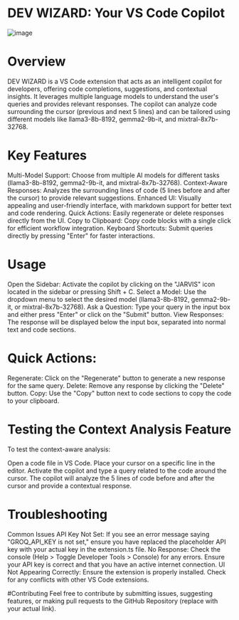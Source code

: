 # DEV WIZARD: Your VS Code Copilot
![image](https://github.com/user-attachments/assets/256a92d0-0c0d-4f93-a179-2566dfe4e736)


# Overview
DEV WIZARD is a VS Code extension that acts as an intelligent copilot for developers, offering code completions, suggestions, and contextual insights. It leverages multiple language models to understand the user's queries and provides relevant responses. The copilot can analyze code surrounding the cursor (previous and next 5 lines) and can be tailored using different models like llama3-8b-8192, gemma2-9b-it, and mixtral-8x7b-32768.

# Key Features
Multi-Model Support: Choose from multiple AI models for different tasks (llama3-8b-8192, gemma2-9b-it, and mixtral-8x7b-32768).
Context-Aware Responses: Analyzes the surrounding lines of code (5 lines before and after the cursor) to provide relevant suggestions.
Enhanced UI: Visually appealing and user-friendly interface, with markdown support for better text and code rendering.
Quick Actions: Easily regenerate or delete responses directly from the UI.
Copy to Clipboard: Copy code blocks with a single click for efficient workflow integration.
Keyboard Shortcuts: Submit queries directly by pressing "Enter" for faster interactions.

# Usage
Open the Sidebar: Activate the copilot by clicking on the "JARVIS" icon located in the sidebar or pressing Shift + C.
Select a Model: Use the dropdown menu to select the desired model (llama3-8b-8192, gemma2-9b-it, or mixtral-8x7b-32768).
Ask a Question: Type your query in the input box and either press "Enter" or click on the "Submit" button.
View Responses: The response will be displayed below the input box, separated into normal text and code sections.

# Quick Actions:
Regenerate: Click on the "Regenerate" button to generate a new response for the same query.
Delete: Remove any response by clicking the "Delete" button.
Copy: Use the "Copy" button next to code sections to copy the code to your clipboard.

# Testing the Context Analysis Feature
To test the context-aware analysis:

Open a code file in VS Code.
Place your cursor on a specific line in the editor.
Activate the copilot and type a query related to the code around the cursor.
The copilot will analyze the 5 lines of code before and after the cursor and provide a contextual response.

# Troubleshooting
Common Issues
API Key Not Set: If you see an error message saying "GROQ_API_KEY is not set," ensure you have replaced the placeholder API key with your actual key in the extension.ts file.
No Response:
Check the console (Help > Toggle Developer Tools > Console) for any errors.
Ensure your API key is correct and that you have an active internet connection.
UI Not Appearing Correctly:
Ensure the extension is properly installed.
Check for any conflicts with other VS Code extensions.

#Contributing
Feel free to contribute by submitting issues, suggesting features, or making pull requests to the GitHub Repository (replace with your actual link).



